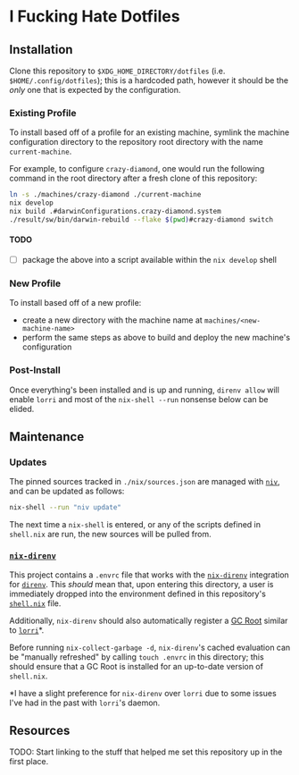 # I Fucking Hate Dotfiles

## Installation

Clone this repository to `$XDG_HOME_DIRECTORY/dotfiles` (i.e.
`$HOME/.config/dotfiles`); this is a hardcoded path, however it should be the
_only_ one that is expected by the configuration.

### Existing Profile

To install based off of a profile for an existing machine, symlink the machine
configuration directory to the repository root directory with the name
`current-machine`.

For example, to configure `crazy-diamond`, one would run the following command
in the root directory after a fresh clone of this repository:

```bash
ln -s ./machines/crazy-diamond ./current-machine
nix develop
nix build .#darwinConfigurations.crazy-diamond.system
./result/sw/bin/darwin-rebuild --flake $(pwd)#crazy-diamond switch
```

#### TODO

- [ ] package the above into a script available within the `nix develop` shell

### New Profile

To install based off of a new profile:

* create a new directory with the machine name at `machines/<new-machine-name>`
* perform the same steps as above to build and deploy the new machine's
configuration

### Post-Install

Once everything's been installed and is up and running, `direnv allow` will
enable `lorri` and most of the `nix-shell --run` nonsense below can be elided.

## Maintenance

### Updates

The pinned sources tracked in `./nix/sources.json` are managed with [`niv`],
and can be updated as follows:

```bash
nix-shell --run "niv update"
```

The next time a `nix-shell` is entered, or any of the scripts defined in
`shell.nix` are run, the new sources will be pulled from.


### [`nix-direnv`]

This project contains a `.envrc` file that works with the [`nix-direnv`]
integration for [`direnv`]. This _should_ mean that, upon entering this
directory, a user is immediately dropped into the environment defined in this
repository's [`shell.nix`](./shell.nix) file.

Additionally, `nix-direnv` should also automatically register a [GC Root]
similar to [`lorri`]*.

Before running `nix-collect-garbage -d`, `nix-direnv`'s cached evaluation can be
"manually refreshed" by calling `touch .envrc` in this directory; this should
ensure that a GC Root is installed for an up-to-date version of `shell.nix`.

*I have a slight preference for `nix-direnv` over `lorri`
due to some issues I've had in the past with `lorri`'s daemon.

## Resources

TODO: Start linking to the stuff that helped me set this repository up in the
first place.

[`niv`]: https://www.github.com/nmattia/niv
[`nix-direnv`]: https://github.com/nix-community/nix-direnv
[`lorri`]: https://www.github.com/target/lorri
[`direnv`]: https://www.github.com/direnv/direnv
[GC Root]: https://nixos.org/nixos/nix-pills/garbage-collector.html#idm140737315973184
